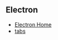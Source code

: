 ## Electron
- [Electron Home](https://electron.atom.io/)
- [tabs](https://www.npmjs.com/package/electron-tabs)
